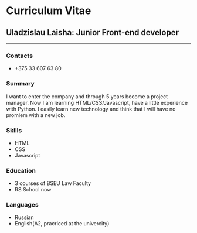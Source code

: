 # Curriculum Vitae #
## Uladzislau Laisha: Junior Front-end developer ##
---	---
### Contacts ###
* +375 33 607 63 80	
### Summary ###
I want to enter the company <Epam> and through 5 years become a project manager. Now I am learning HTML/CSS/Javascript, have a little experience with Python. I easily learn new technology and think that I will have no promlem with a new job.
### Skills ###
* HTML
* CSS
* Javascript
### Education ###
* 3 courses of BSEU Law Faculty
* RS School now
### Languages ###
* Russian
* English(A2, pracriced at the univercity)